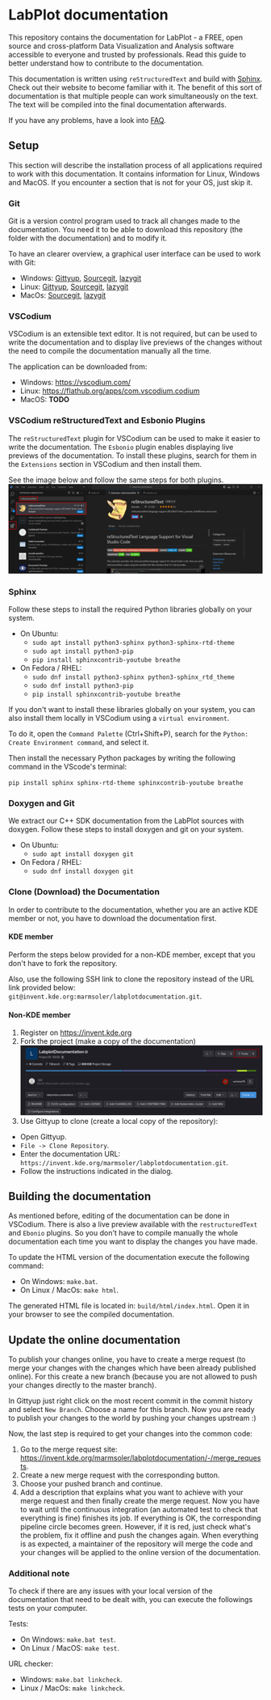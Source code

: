 # LabPlot documentation

This repository contains the documentation for LabPlot - a FREE, open source and cross-platform Data Visualization and Analysis software accessible to everyone and trusted by professionals. Read this guide to better understand how to contribute to the documentation.

This documentation is written using `reStructuredText` and build with [Sphinx](https://www.sphinx-doc.org/en/master/#get-started). Check out their website to become familiar with it. The benefit of this sort of documentation is that multiple people can work simultaneously on the text. The text will be compiled into the final documentation afterwards.

If you have any problems, have a look into [FAQ](FAQ.md).

## Setup
This section will describe the installation process of all applications required to work with this documentation. It contains information for Linux, Windows and MacOS. If you encounter a section that is not for your OS, just skip it.

### Git
Git is a version control program used to track all changes made to the documentation. You need it to be able to download this repository (the folder with the documentation) and to modify it.

To have an clearer overview, a graphical user interface can be used to work with Git:

- Windows: [Gittyup](https://murmele.github.io/Gittyup/), [Sourcegit](https://github.com/sourcegit-scm/sourcegit), [lazygit](https://github.com/jesseduffield/lazygit)
- Linux: [Gittyup](https://flathub.org/apps/com.github.Murmele.Gittyup), [Sourcegit](https://github.com/sourcegit-scm/sourcegit), [lazygit](https://github.com/jesseduffield/lazygit)
- MacOs: [Sourcegit](https://github.com/sourcegit-scm/sourcegit), [lazygit](https://github.com/jesseduffield/lazygit)

### VSCodium
VSCodium is an extensible text editor. It is not required, but can be used to write the documentation and to display live previews of the changes without the need to compile the documentation manually all the time.

The application can be downloaded from:
- Windows: https://vscodium.com/
- Linux: https://flathub.org/apps/com.vscodium.codium
- MacOS: **TODO**

### VSCodium reStructuredText and Esbonio Plugins

The `reStructuredText` plugin for VSCodium can be used to make it easier to write the documentation. The `Esbonio` plugin enables displaying live previews of the documentation. To install these plugins, search for them in the `Extensions` section in VSCodium and then install them.

See the image below and follow the same steps for both plugins.
![VSCodiumreStructuredTextPluginInstallation](resources/VSCodeRestructuredTextPlugin.png)

### Sphinx

Follow these steps to install the required Python libraries globally on your system.

- On Ubuntu:
    - `sudo apt install python3-sphinx python3-sphinx-rtd-theme`
    - `sudo apt install python3-pip`
    - `pip install sphinxcontrib-youtube breathe`
- On Fedora / RHEL: 
    - `sudo dnf install python3-sphinx python3-sphinx_rtd_theme`
    - `sudo dnf install python3-pip`
    - `pip install sphinxcontrib-youtube breathe`

If you don't want to install these libraries globally on your system, you can also install them locally in VSCodium using a `virtual environment`.

To do it, open the `Command Palette` (Ctrl+Shift+P), search for the `Python: Create Environment command`, and select it.

Then install the necessary Python packages by writing the following command in the VScode's terminal:

`pip install sphinx sphinx-rtd-theme sphinxcontrib-youtube breathe`

### Doxygen and Git

We extract our C++ SDK documentation from the LabPlot sources with doxygen. Follow these steps to install doxygen and git on your system.

- On Ubuntu:
    - `sudo apt install doxygen git`
- On Fedora / RHEL: 
    - `sudo dnf install doxygen git`

### Clone (Download) the Documentation

In order to contribute to the documentation, whether you are an active KDE member or not, you have to download the documentation first.

#### KDE member
Perform the steps below provided for a non-KDE member, except that you don't have to fork the repository.

Also, use the following SSH link to clone the repository instead of the URL link provided below:
`git@invent.kde.org:marmsoler/labplotdocumentation.git`.

#### Non-KDE member
1) Register on https://invent.kde.org
2) Fork the project (make a copy of the documentation)
![ForkProject](resources/ForkProject.png)
3) Use Gittyup to clone (create a local copy of the repository):
- Open Gittyup.
- `File -> Clone Repository`.
- Enter the documentation URL: `https://invent.kde.org/marmsoler/labplotdocumentation.git`.
- Follow the instructions indicated in the dialog.

## Building the documentation

As mentioned before, editing of the documentation can be done in VSCodium. There is also a live preview available with the `restructuredText` and `Ebonio` plugins. So you don't have to compile manually the whole documentation each time you want to display the changes you have made.

To update the HTML version of the documentation execute the following command:

- On Windows: `make.bat`.
- On Linux / MacOs: `make html`.

The generated HTML file is located in: `build/html/index.html`. Open it in your browser to see the compiled documentation.

## Update the online documentation

To publish your changes online, you have to create a merge request (to merge your changes with the changes which have been already published online). For this create a new branch (because you are not allowed to push your changes directly to the master branch).

In Gittyup just right click on the most recent commit in the commit history and select `New Branch`. Choose a name for this branch. Now you are ready to publish your changes to the world by pushing your changes upstream :)

Now, the last step is required to get your changes into the common code:
1) Go to the merge request site: https://invent.kde.org/marmsoler/labplotdocumentation/-/merge_requests.
2) Create a new merge request with the corresponding button.
3) Choose your pushed branch and continue.
4) Add a description that explains what you want to achieve with your merge request and then finally create the merge request. Now you have to wait until the continuous integration (an automated test to check that everything is fine) finishes its job. If everything is OK, the corresponding pipeline circle becomes green. However, if it is red, just check what's the problem, fix it offline and push the changes again. When everything is as expected, a maintainer of the repository will merge the code and your changes will be applied to the online version of the documentation.

### Additional note

To check if there are any issues with your local version of the documentation that need to be dealt with, you can execute the followings tests on your computer.

Tests:

- On Windows: `make.bat test`.
- On Linux / MacOS: `make test`.

URL checker:

- Windows: `make.bat linkcheck`.
- Linux / MacOs: `make linkcheck`.
